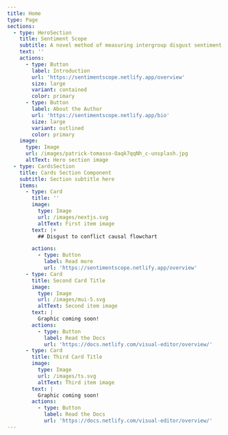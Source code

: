 ```yaml
---
title: Home
type: Page
sections:
  - type: HeroSection
    title: Sentiment Scope
    subtitle: A novel method of measuring intergroup disgust sentiment online
    text: ''
    actions:
      - type: Button
        label: Introduction
        url: 'https://sentimentscope.netlify.app/overview'
        size: large
        variant: contained
        color: primary
      - type: Button
        label: About the Author
        url: 'https://sentimentscope.netlify.app/bio'
        size: large
        variant: outlined
        color: primary
    image:
      type: Image
      url: /images/patrick-tomasso-Oaqk7qqNh_c-unsplash.jpg
      altText: Hero section image
  - type: CardsSection
    title: Cards Section Component
    subtitle: Section subtitle here
    items:
      - type: Card
        title: ''
        image:
          type: Image
          url: /images/nextjs.svg
          altText: First item image
        text: |+
          ## Disgust to conflict causal flowchart

        actions:
          - type: Button
            label: Read more
            url: 'https://sentimentscope.netlify.app/overview'
      - type: Card
        title: Second Card Title
        image:
          type: Image
          url: /images/mui-5.svg
          altText: Second item image
        text: |
          Graphic coming soon!
        actions:
          - type: Button
            label: Read the Docs
            url: 'https://docs.netlify.com/visual-editor/overview/'
      - type: Card
        title: Third Card Title
        image:
          type: Image
          url: /images/ts.svg
          altText: Third item image
        text: |
          Graphic coming soon!
        actions:
          - type: Button
            label: Read the Docs
            url: 'https://docs.netlify.com/visual-editor/overview/'
---
```

